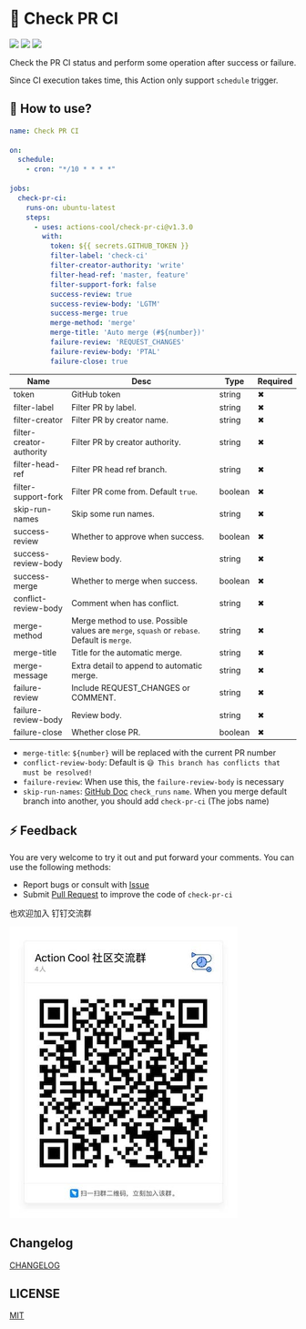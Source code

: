 # 🚗 Check PR CI

![](https://img.shields.io/github/workflow/status/actions-cool/check-pr-ci/CI?style=flat-square)
[![](https://img.shields.io/badge/marketplace-check--pr--ci-blueviolet?style=flat-square)](https://github.com/marketplace/actions/check-pr-ci)
[![](https://img.shields.io/github/v/release/actions-cool/check-pr-ci?style=flat-square&color=orange)](https://github.com/actions-cool/check-pr-ci/releases)

Check the PR CI status and perform some operation after success or failure.

Since CI execution takes time, this Action only support `schedule` trigger.

## 🍭 How to use?

```yml
name: Check PR CI

on:
  schedule:
    - cron: "*/10 * * * *"

jobs:
  check-pr-ci:
    runs-on: ubuntu-latest
    steps:
      - uses: actions-cool/check-pr-ci@v1.3.0
        with:
          token: ${{ secrets.GITHUB_TOKEN }}
          filter-label: 'check-ci'
          filter-creator-authority: 'write'
          filter-head-ref: 'master, feature'
          filter-support-fork: false
          success-review: true
          success-review-body: 'LGTM'
          success-merge: true
          merge-method: 'merge'
          merge-title: 'Auto merge (#${number})'
          failure-review: 'REQUEST_CHANGES'
          failure-review-body: 'PTAL'
          failure-close: true
```

| Name | Desc | Type | Required |
| -- | -- | -- | -- |
| token | GitHub token | string | ✖ |
| filter-label | Filter PR by label. | string | ✖ |
| filter-creator | Filter PR by creator name. | string | ✖ |
| filter-creator-authority | Filter PR by creator authority. | string | ✖ |
| filter-head-ref | Filter PR head ref branch. | string | ✖ |
| filter-support-fork | Filter PR come from. Default `true`. | boolean | ✖ |
| skip-run-names | Skip some run names. | string | ✖ |
| success-review | Whether to approve when success. | boolean | ✖ |
| success-review-body | Review body. | string | ✖ |
| success-merge | Whether to merge when success. | boolean | ✖ |
| conflict-review-body | Comment when has conflict. | string | ✖ |
| merge-method | Merge method to use. Possible values are `merge`, `squash` or `rebase`. Default is `merge`. | string | ✖ |
| merge-title | Title for the automatic merge. | string | ✖ |
| merge-message | Extra detail to append to automatic merge. | string | ✖ |
| failure-review | Include REQUEST_CHANGES or COMMENT. | string | ✖ |
| failure-review-body | Review body. | string | ✖ |
| failure-close | Whether close PR. | boolean | ✖ |

- `merge-title`: `${number}` will be replaced with the current PR number
- `conflict-review-body`: Default is `😅 This branch has conflicts that must be resolved!`
- `failure-review`: When use this, the `failure-review-body` is necessary
- `skip-run-names`: [GitHub Doc](https://docs.github.com/en/rest/reference/checks#list-check-runs-for-a-git-reference) `check_runs` `name`. When you merge default branch into another, you should add `check-pr-ci` (The jobs name)

## ⚡ Feedback

You are very welcome to try it out and put forward your comments. You can use the following methods:

- Report bugs or consult with [Issue](https://github.com/actions-cool/check-pr-ci/issues)
- Submit [Pull Request](https://github.com/actions-cool/check-pr-ci/pulls) to improve the code of `check-pr-ci`

也欢迎加入 钉钉交流群

![](https://github.com/actions-cool/resources/blob/main/dingding.jpeg?raw=true)

## Changelog

[CHANGELOG](./CHANGELOG.md)

## LICENSE

[MIT](./LICENSE)
